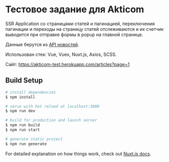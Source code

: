 # Тестовое задание для Akticom
SSR Application со страницами статей и пагинацией, переключения пагинации и переходы 
на страницу статей отслеживаются и их счетчик выводится при отправке формы в popup на главной странице.

Данные берутся из [API новостей](http://newsapi.org).

Использован стек: Vue, Vuex, Nuxt.js, Axios, SCSS.

Сайт: https://akticom-test.herokuapp.com/articles?page=1
## Build Setup

```bash
# install dependencies
$ npm install

# serve with hot reload at localhost:3000
$ npm run dev

# build for production and launch server
$ npm run build
$ npm run start

# generate static project
$ npm run generate
```

For detailed explanation on how things work, check out [Nuxt.js docs](https://nuxtjs.org).
